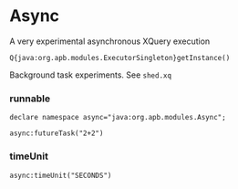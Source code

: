# Async

A very experimental asynchronous XQuery execution 

````
Q{java:org.apb.modules.ExecutorSingleton}getInstance()
````

Background task experiments. See `shed.xq`

### runnable

````
declare namespace async="java:org.apb.modules.Async";

async:futureTask("2+2")
````

### timeUnit
`async:timeUnit("SECONDS")`
